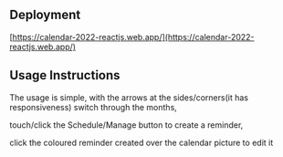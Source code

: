 ## Deployment 

[https://calendar-2022-reactjs.web.app/](https://calendar-2022-reactjs.web.app/)

## Usage Instructions

The usage is simple, with the arrows at the sides/corners(it has responsiveness) switch through the months,

touch/click the Schedule/Manage button to create a reminder,

click the coloured reminder created over the calendar picture to edit it
